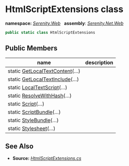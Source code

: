 # HtmlScriptExtensions class
**namespace:** *[Serenity.Web](../README.md#serenity.web-namespace)*   **assembly**: *[Serenity.Net.Web](../README.md)*

```csharp
public static class HtmlScriptExtensions
```

## Public Members

| name | description |
| --- | --- |
| static [GetLocalTextContent](HtmlScriptExtensions/GetLocalTextContent.md)(…) |  |
| static [GetLocalTextInclude](HtmlScriptExtensions/GetLocalTextInclude.md)(…) |  |
| static [LocalTextScript](HtmlScriptExtensions/LocalTextScript.md)(…) |  |
| static [ResolveWithHash](HtmlScriptExtensions/ResolveWithHash.md)(…) |  |
| static [Script](HtmlScriptExtensions/Script.md)(…) |  |
| static [ScriptBundle](HtmlScriptExtensions/ScriptBundle.md)(…) |  |
| static [StyleBundle](HtmlScriptExtensions/StyleBundle.md)(…) |  |
| static [Stylesheet](HtmlScriptExtensions/Stylesheet.md)(…) |  |

## See Also

* **Source:** *[HtmlScriptExtensions.cs](https://github.com/serenity-is/Serenity/blob/master/src/Serenity.Net.Web/Mvc/HtmlScriptExtensions.cs)*